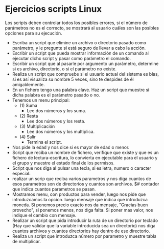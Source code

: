 # Ejercicios scripts Linux  

Los scripts deben controlar todos los posibles errores, si el número de parámetros no es el correcto, se mostrará al usuario cuáles son las posibles opciones para su ejecución.  

- Escriba un script que elimine un archivo o directorio pasado como parámetro, y le pregunte si está seguro de llevar a cabo la acción.  
- Escribir un script que pueda mostrar información de un comando al ejecutar dicho script y pasar como parámetro el comando.  
- Escribir un script que al pasarle por argumento un parámetro, determine si es archivo, directorio, o si el parámetro no existe.
- Realiza un script que compruebe si el usuario actual del sistema es blas, si es así visualiza su nombre 5 veces, sino te despides de él amigablemente.
- En un fichero tengo una palabra clave. Haz un script que muestre si dicha palabra es el parámetro pasado o no.  
- Tenemos un menu principal:
  - (1) Suma
    - Lee dos números y los suma.
  - (2) Resta
    - Lee dos números y los resta.
  - (3) Multiplicación
    - Lee dos números y los multiplica.
  - (4) Salir
    - Termina el script.
- Nos pide la edad y nos dice si es mayor de edad o menor.
- Script que reciba un nombre de fichero, verifique que existe y que es un fichero de lectura-escritura, lo convierta en ejecutable para el usuario y el grupo y muestre el estado final de los permisos.  
- Script que nos diga al pulsar una tecla, si es letra, numero o caracter especial.
- realizar un scrip que reciba varios parametros y nos diga cuantos de esos parametros son de directorios y cuantos son archivos. $# contador que indica cuantos parametros se pasan.
- Mostramos menu, con productos para vender, luego nos pide que introduzcamos la opcion. luego mensaje que indica que introduzca moneda. Si ponemos precio exacto nos da mensaje, "Gracias buen provecho", si ponemos menos, nos diga falta.
Si poner mas valor, nos indique el cambio con mensaje.  
- Realizar un script que pida introducir la ruta de un directorio por teclado (Hay que validar que la variable introducida sea un directorio) nos diga cuantos archivos y cuantos directorios hay dentro de ese directorio.  
- Realiza un script que introduzca número por parametro y muestre tabla de multiplicar.  
